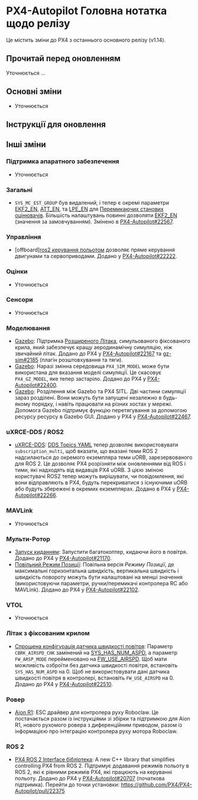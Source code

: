 # PX4-Autopilot Головна нотатка щодо релізу

Це містить зміни до PX4 з останнього основного релізу (v1.14).

## Прочитай перед оновленням

Уточнюється ...

## Основні зміни

- Уточнюється

## Інструкції для оновлення

## Інші зміни

### Підтримка апаратного забезпечення

- Уточнюється

### Загальні

- `SYS_MC_EST_GROUP` був видалений, і тепер є окремі параметри [EKF2_EN](../advanced_config/parameter_reference.md#EKF2_EN), [ATT_EN](../advanced_config/parameter_reference.md#ATT_EN), та [LPE_EN](../advanced_config/parameter_reference.md#LPE_EN) для [Перемикаючих станових оцінювачів](../advanced/switching_state_estimators.md). Більшість налаштувань повинні дозволяти [EKF2_EN](../advanced_config/parameter_reference.md#EKF2_EN) (значення за замовчуванням). Змінено в [PX4-Autopilot#22567](https://github.com/PX4/PX4-Autopilot/pull/22567).

### Управління

- [offboard][ros2 керування польотом](../flight_modes/offboard.md#ros-2-messages) дозволяє пряме керування двигунами та сервоприводами. Додано у [PX4-Autopilot#22222](https://github.com/PX4/PX4-Autopilot/pull/22222).

### Оцінки

- Уточнюється

### Сенсори

- Уточнюється

### Моделювання

- [Gazebo](../sim_gazebo_gz/index.md): Підтримка [Розширеного Літака](../sim_gazebo_gz/vehicles.md#advanced-plane), симульованого фіксованого крила, який забезпечує кращу аеродинамічну симуляцію, ніж звичайний літак. Додано до PX4 у [PX4-Autopilot#22167](https://github.com/PX4/PX4-Autopilot/pull/22167) та [gz-sim#2185](https://github.com/gazebosim/gz-sim/pull/2185) (плагін розштовхування та тяги).
- [Gazebo](../sim_gazebo_gz/index.md): Наразі змінна середовища `PX4_SIM_MODEL` може бути використана для вказання моделі симуляції. Це скасовує `PX4_GZ_MODEL`, яке тепер застаріло. Додано до PX4 у [PX4-Autopilot#22400](https://github.com/PX4/PX4-Autopilot/pull/22400).
- [Gazebo](../sim_gazebo_gz/index.md): Розділення між Gazebo та PX4 SITL. Дві частини симуляції зараз розділені. Вони можуть бути запущені незалежно в будь-якому порядку, і навіть працювати на різних хостах у мережі. Допомога Gazebo підтримує функцію перетягування за допомогою ресурсу ресурсу в Gazebo GUI. Додано у PX4 у [PX4-Autopilot#22467](https://github.com/PX4/PX4-Autopilot/pull/22467).

### uXRCE-DDS / ROS2

- [uXRCE-DDS](../middleware/uxrce_dds.md): [DDS Topics YAML](../middleware/uxrce_dds.md#dds-topics-yaml) тепер дозволяє використовувати `subscription_multi`, щоб вказати, що вказані теми ROS 2 надсилаються до окремого екземпляра теми uORB, зарезервованого для ROS 2. Це дозволяє PX4 розрізняти між оновленнями від ROS і тими, які надходять від видавців PX4 uORB. З цією зміною користувачі ROS2 тепер можуть вирішувати, чи повідомлення, які вони відправляють в PX4, будуть перекриватися з існуючими uORB або будуть збережені в окремих екземплярах. Додано в PX4 у [PX4-Autopilot#22266](https://github.com/PX4/PX4-Autopilot/pull/22266).

### MAVLink

- Уточнюється

### Мульти-Ротор

- [Запуск киданням](../flight_modes_mc/throw_launch.md)<Badge text="Experimental" type="warning"/>: Запустити багатокоптер, кидаючи його в повітря. Додано до PX4 у [PX4-Autopilot#21170](https://github.com/PX4/PX4-Autopilot/pull/21170).
- [Повільний Режим Позиції](../flight_modes_mc/position_slow.md): Повільна версія _Режиму Позиції_, де максимальні горизонтальна швидкість, вертикальна швидкість і швидкість повороту можуть бути налаштовані на менші значення (використовуючи параметри, ручки/перемикачі контролера RC або MAVLink). Додано до PX4 у [PX4-Autopilot#22102](https://github.com/PX4/PX4-Autopilot/pull/22102).

### VTOL

- Уточнюється

### Літак з фіксованим крилом

- [Спрощена конфігурація датчика швидкості повітря](../config_vtol/vtol_without_airspeed_sensor.md): Параметр `CBRK_AIRSPD_CHK` замінений на [SYS_HAS_NUM_ASPD](../advanced_config/parameter_reference.md#SYS_HAS_NUM_ASPD), а параметр `FW_ARSP_MODE` перейменовано на [FW_USE_AIRSPD](../advanced_config/parameter_reference.md#FW_USE_AIRSPD). Щоб мати можливість озброїти без датчика швидкості повітря, встановіть `SYS_HAS_NUM_ASPD` на 0. Щоб не використовувати дані датчика швидкості повітря в контролері, встановіть `FW_USE_AIRSPD` на 0. Додано до PX4 у [PX4-Autopilot#22510](https://github.com/PX4/PX4-Autopilot/pull/22510).

### Ровер

- [Aion R1](../frames_rover/aion_r1.md)<Badge text="Експериментальний" type="warning"/>: ESC драйвер для контролера руху Roboclaw. Це постачається разом із інструкціями зі збірки та підтримкою для Aion R1, нового рухомого ровера з диференційним приводом, разом із інформацією про інтеграцію контролера руху мотора Roboclaw.

### ROS 2

- [PX4 ROS 2 Interface бібліотека](../ros2/px4_ros2_interface_lib.md)<Badge text="Experimental" type="warning"/>: A new C++ library that simplifies controlling PX4 from ROS 2. Підтримує додавання режимів польоту в ROS 2, які є рівними режимів PX4, які працюють на керуванні польоту. Додано до PX4 у [PX4-Autopilot#20707](https://github.com/PX4/PX4-Autopilot/pull/20707) (початкова підтримка). Перейти до точки установки: https://github.com/PX4/PX4-Autopilot/pull/22375
